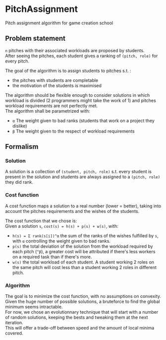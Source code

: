 # PitchAssignment
Pitch assignment algorithm for game creation school

## Problem statement
`n` pitches with their associated workloads are proposed by students.  
After seeing the pitches, each student gives a ranking of `(pitch, role)` for every pitch.  

The goal of the algorithm is to assign students to pitches s.t. :
- the pitches with students are completable
- the motivation of the students is maximised

The algorithm should be flexible enough to consider solutions in which workload is divided
(2 programmers might take the work of 1) and pitches workload requirements are not perfectly met.  
The algorithm shall be parametrized with:
- `α` The weight given to bad ranks (students that work on a project they dislike)
- `β` The weight given to the respect of workload requirements

## Formalism

### Solution
A solution is a collection of `(student, pitch, role)` s.t. every student is present in the solution and students are always assigned to a `(pitch, role)` they did rank.

### Cost function
A cost function maps a solution to a real number (lower = better), 
taking into account the pitches requirements and the wishes of the students.

The cost function that we chose is:  
Given a solution `s`, `cost(s) = h(s) + p(s) + w(s)`, with:
- `h(s) = Σ rank(s[i])^α` the sum of the ranks of the wishes fulfilled by `s`, with `α` controlling the weight given to bad ranks.
- `p(s)` the total deviation of the solution from the workload required by each pitch (`^β`), a greater cost will be attributed if there's less workers on a required task than if there's more.
- `w(s)` the total workload of each student. A student working 2 roles on the same pitch will cost less than a student working 2 roles in different pitch.

### Algorithm
The goal is to minimize the cost function, with no assumptions on convexity.  
Given the huge number of possible solutions, a bruteforce to find the global minimum seems intractable.  
For now, we chose an evolutionnary technique that will start with a number of random solutions, keeping the bests and tweaking them at the next iteration.  
This will offer a trade-off between speed and the amount of local minima covered.
